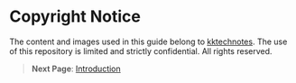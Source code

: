 # Copyright Notice
The content and images used in this guide belong to [kktechnotes](https://github.com/kktechnotes). The use of this repository is limited and strictly confidential. All rights reserved.


> **Next Page**: [Introduction](./Introduction.md)
